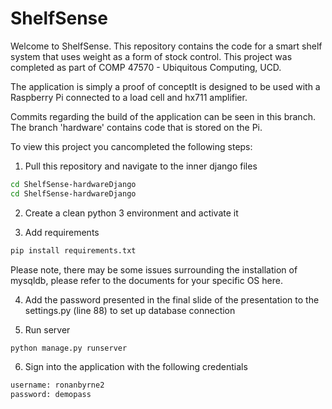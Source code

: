# ShelfSense

Welcome to ShelfSense.
This repository contains the code for a smart shelf system that uses weight as a form of stock control.
This project was completed as part of COMP 47570 - Ubiquitous Computing, UCD. 

The application is simply a proof of conceptIt is designed to be used with a Raspberry Pi connected to a load cell and hx711 amplifier.

Commits regarding the build of the application can be seen in this branch. The branch 'hardware' contains code that is stored on the Pi.


To view this project you cancompleted the following steps:

1) Pull this repository and navigate to the inner django files

```bash
cd ShelfSense-hardwareDjango
cd ShelfSense-hardwareDjango
```

2) Create a clean python 3 environment and activate it

3) Add requirements

```bash
pip install requirements.txt
```

Please note, there may be some issues surrounding the installation of mysqldb, please refer to the documents for your specific OS here.

4) Add the password presented in the final slide of the presentation to the settings.py (line 88) to set up database connection

5) Run server

```bash
python manage.py runserver
```

6) Sign into the application with the following credentials

```bash
username: ronanbyrne2
password: demopass
```
